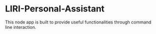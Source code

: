 # LIRI-Personal-Assistant
This node app is built to provide useful functionalities through command line interaction.
